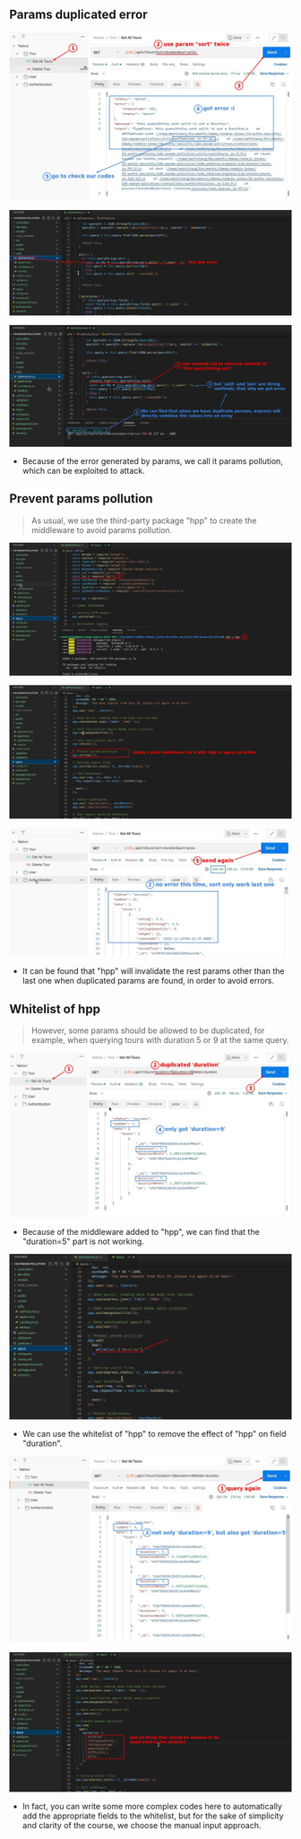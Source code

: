 ## **Params duplicated error**

![Alt params duplicated error](pic/01.jpg)

![Alt find error codes](pic/02.jpg)

![Alt observe error](pic/03.jpg)

- Because of the error generated by params, we call it params pollution, which can be exploited to attack.

## **Prevent params pollution**

> As usual, we use the third-party package "hpp" to create the middleware to avoid params pollution.

![Alt install/import hpp](pic/04.jpg)

![Alt prevent param pollustion](pic/05.jpg)

![Alt test it with Postman](pic/06.jpg)

- It can be found that "hpp" will invalidate the rest params other than the last one when duplicated params are found, in order to avoid errors.

## **Whitelist of hpp**

> However, some params should be allowed to be duplicated, for example, when querying tours with duration 5 or 9 at the same query.

![Alt send request with duplicated param which should be allowed](pic/07.jpg)

- Because of the middleware added to "hpp", we can find that the "duration=5" part is not working.

![Alt pass option object with 'whitelist'](pic/08.jpg)

- We can use the whitelist of "hpp" to remove the effect of "hpp" on field "duration".

![Alt test it with Postman](pic/09.jpg)

![Alt add fields which should be allowed to duplicated into whitelist](pic/10.jpg)

- In fact, you can write some more complex codes here to automatically add the appropriate fields to the whitelist, but for the sake of simplicity and clarity of the course, we choose the manual input approach.
